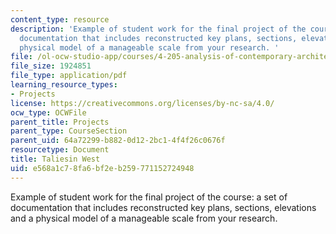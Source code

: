 ```yaml
---
content_type: resource
description: 'Example of student work for the final project of the course: a set of
  documentation that includes reconstructed key plans, sections, elevations and a
  physical model of a manageable scale from your research. '
file: /ol-ocw-studio-app/courses/4-205-analysis-of-contemporary-architecture-fall-2009/e568a1c78fa6bf2eb259771152724948_MIT4_205F09_sw2.pdf
file_size: 1924851
file_type: application/pdf
learning_resource_types:
- Projects
license: https://creativecommons.org/licenses/by-nc-sa/4.0/
ocw_type: OCWFile
parent_title: Projects
parent_type: CourseSection
parent_uid: 64a72299-b882-0d12-2bc1-4f4f26c0676f
resourcetype: Document
title: Taliesin West
uid: e568a1c7-8fa6-bf2e-b259-771152724948
---
```

Example of student work for the final project of the course: a set of documentation that includes reconstructed key plans, sections, elevations and a physical model of a manageable scale from your research. 